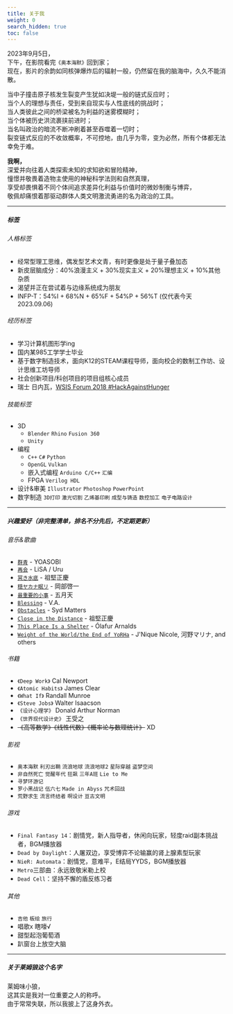 ```yaml
---
title: 关于我
weight: 0
search_hidden: true
toc: false
---
```


2023年9月5日，  
下午，在影院看完`《奥本海默》`回到家；  
现在，影片的余韵如同核弹爆炸后的辐射一般，仍然留在我的脑海中，久久不能消散。

当中子撞击原子核发生裂变产生犹如决堤一般的链式反应时；  
当个人的理想与责任，受到来自现实与人性底线的挑战时；  
当人类彼此之间的桥梁被名为利益的迷雾模糊时；    
当个体被历史洪流裹挟前进时；  
当名叫政治的暗流不断冲刷着甚至吞噬着一切时；  
裂变链式反应的不收敛概率，不可控地，由几乎为零，变为必然，所有个体都无法幸免于难。

**我啊，**  
深爱并向往着人类探索未知的求知欲和冒险精神，  
憧憬并敬畏着造物主使用的神秘科学法则和自然真理，  
享受却畏惧着不同个体间追求差异化利益与价值时的微妙制衡与博弈，  
敬佩却痛恨着那驱动群体人类文明激流勇进的名为政治的工具。

-----
##### 标签
###### 人格标签
- 经常型理工思维，偶发型艺术文青，有时更像是处于量子叠加态
- 新皮层脑成分：40%浪漫主义 + 30%现实主义 + 20%理想主义 + 10%其他杂质
- 渴望并正在尝试着与边缘系统成为朋友
- INFP-T：54%I + 68%N + 65%F + 54%P + 56%T (仅代表今天2023.09.06)

###### 经历标签
- 学习计算机图形学ing
- 国内某985工学学士毕业
- 基于数字制造技术，面向K12的STEAM课程导师，面向校企的数制工作坊、设计思维工坊导师
- 社会创新项目/科创项目的项目组核心成员
- 瑞士 日内瓦，[WSIS Forum 2018 #HackAgainstHunger](https://www.itu.int/net4/wsis/forum/2018/Pages/SpecialTracks/Hackathon)

###### 技能标签
- 3D
  - `Blender` `Rhino` `Fusion 360`
  - `Unity`
- 编程
  - `C++` `C#` `Python`
  - `OpenGL` `Vulkan`
  - 嵌入式编程 `Arduino C/C++` `汇编`
  - FPGA `Verilog HDL`
- 设计&审美 `Illustrator` `Photoshop` `PowerPoint`
- 数字制造 `3D打印` `激光切割` `乙烯基印刷` `成型与铸造` `数控加工` `电子电路设计`

-----

##### 兴趣爱好（非完整清单，排名不分先后，不定期更新）
###### 音乐&歌曲
- [`群青`](https://music.163.com/song?id=1472480890) - YOASOBI
- [`再会`](https://music.163.com/song?id=1492062605) - LiSA / Uru
- [`冥き水底`](https://music.163.com/song?id=1391211268) - 祖堅正慶
- [`穏ヤカナ眠リ`](https://music.163.com/song?id=468490565) - 岡部啓一
- [`最重要的小事`](https://music.163.com/song?id=385905) - 五月天
- [`Blessing`](https://music.163.com/song?id=31234244) - V.A.
- [`Obstacles`](https://music.163.com/song?id=30496504) - Syd Matters
- [`Close in the Distance`](https://music.163.com/song?id=1923195180) - 祖堅正慶
- [`This Place Is a Shelter`](https://music.163.com/song?id=16139397) - Ólafur Arnalds
- [`Weight of the World/the End of YoRHa`](https://music.163.com/song?id=468490608) - J'Nique Nicole, 河野マリナ, and others

###### 书籍
- `《Deep Work》` Cal Newport
- `《Atomic Habits》` James Clear
- `《What If》` Randall Munroe
- `《Steve Jobs》` Walter Isaacson
- `《设计心理学》` Donald Arthur Norman
- `《世界现代设计史》` 王受之 
- ~~《高等数学》《线性代数》《概率论与数理统计》~~ XD

###### 影视
- `奥本海默` `利刃出鞘` `流浪地球` `流浪地球2` `星际穿越` `盗梦空间`
- `非自然死亡` `觉醒年代` `狂飙` `三年A班` `Lie to Me`
- `寻梦环游记` 
- `罗小黑战记` `伍六七` `Made in Abyss` `咒术回战`
- `荒野求生` `流言终结者` `啊设计` `亘古文明`

###### 游戏
- `Final Fantasy 14`：剧情党，新人指导者，休闲向玩家，轻度raid副本挑战者，BGM播放器
- `Dead by Daylight`：人屠双边，享受博弈不论输赢的肾上腺素型玩家
- `NieR: Automata`：剧情党，意难平，E结局YYDS，BGM播放器
- `Metro`三部曲：永远致敬米勒上校
- `Dead Cell`：坚持不懈的盾反练习者

###### 其他
- `吉他` `板绘` `旅行`
- 唱歌x 瞎嚎√
- 甜型起泡葡萄酒
- 趴窗台上放空大脑

-----
##### 关于莱姆狼这个名字
莱姆味小狼，  
这其实是我对一位重要之人的称呼。  
由于常常失联，所以我披上了这身外衣。